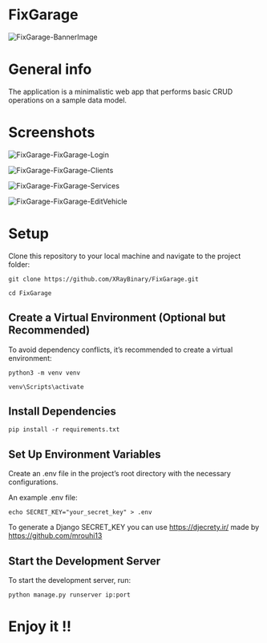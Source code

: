 # FixGarage

![FixGarage-BannerImage](https://github.com/XRayBinary/assets/blob/main/FixGarage-1280x640.png?raw=true)

# General info

The application is a minimalistic web app that performs basic CRUD operations on a sample data model.

# Screenshots

![FixGarage-FixGarage-Login](https://github.com/XRayBinary/assets/blob/main/FixGarage-Login.PNG?raw=true)

![FixGarage-FixGarage-Clients](https://github.com/XRayBinary/assets/blob/main/FixGarage-Clients.PNG?raw=true)

![FixGarage-FixGarage-Services](https://github.com/XRayBinary/assets/blob/main/FixGarage-Services.PNG?raw=true)

![FixGarage-FixGarage-EditVehicle](https://github.com/XRayBinary/assets/blob/main/FixGarage-EditVehicle.PNG?raw=true)

# Setup

Clone this repository to your local machine and navigate to the project folder:

```
git clone https://github.com/XRayBinary/FixGarage.git

cd FixGarage
```

## Create a Virtual Environment (Optional but Recommended)

To avoid dependency conflicts, it’s recommended to create a virtual environment:

```
python3 -m venv venv

venv\Scripts\activate
```
## Install Dependencies

```
pip install -r requirements.txt
```

## Set Up Environment Variables

Create an .env file in the project’s root directory with the necessary configurations. 

An example .env file:

```
echo SECRET_KEY="your_secret_key" > .env
```
To generate a Django SECRET_KEY you can use https://djecrety.ir/ made by https://github.com/mrouhi13


## Start the Development Server

To start the development server, run:

```
python manage.py runserver ip:port
```


# Enjoy it !!

